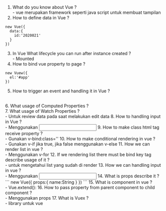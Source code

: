 1. What do you know about Vue ?
<br /> - vue merupakan framework seperti java script untuk membuat tampilan
2. How to define data in Vue ?
```
new Vue({
  data:{
    id:'2020021'
  }
})
```
3. In Vue What lifecycle you can run after instance created ?
<br /> - Mounted
4. How to bind vue property to page ? 
```
new Vuew({
  el:'#app'
})
```
5. How to trigger an event and handling it in Vue ? 
<br /> 
6. What usage of Computed Properties ?  
<br />
7. What usage of Watch Properties ? 
<br /> - Untuk review data pada saat melakukan edit data
8. How to handling input in Vue ? 
<br /> - Menggunakan <input v-model="text">
9. How to make class html tag receive property ? 
<br /> - Gunakan v-bind:class=''
10. How to make conditional rendering in vue ? 
<br /> - Gunakan v-if jika true, jika false menggunakan v-else
11. How we can render list in vue ? 
<br /> - Menggunakan v-for 
12. If we rendering list there must be bind key tag describe usage of it ?
<br /> - untuk mengetahui list yang sudah di render
13. How we can handling input in vue ?
<br /> - Menggunakan <input v-model="text">
14. What is props describe it ? 
```
new Vue({
  props:{
    name:String
  }
})
```
15. What is component in vue ? 
<br /> - Vue.extend():
16. How to pass property from parent component to child component ?
<br /> - Menggunakan props
17. What is Vuex ? 
<br />- library untuk vue
